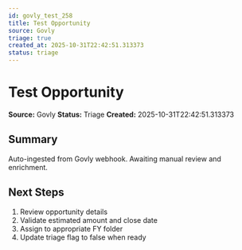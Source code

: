 ```yaml
---
id: govly_test_258
title: Test Opportunity
source: Govly
triage: true
created_at: 2025-10-31T22:42:51.313373
status: triage
---
```


# Test Opportunity

**Source:** Govly
**Status:** Triage
**Created:** 2025-10-31T22:42:51.313373

## Summary

Auto-ingested from Govly webhook. Awaiting manual review and enrichment.

## Next Steps

1. Review opportunity details
2. Validate estimated amount and close date
3. Assign to appropriate FY folder
4. Update triage flag to false when ready
